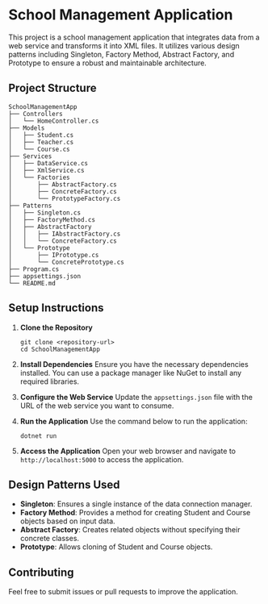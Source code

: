 # School Management Application

This project is a school management application that integrates data from a web service and transforms it into XML files. It utilizes various design patterns including Singleton, Factory Method, Abstract Factory, and Prototype to ensure a robust and maintainable architecture.

## Project Structure

```
SchoolManagementApp
├── Controllers
│   └── HomeController.cs
├── Models
│   ├── Student.cs
│   ├── Teacher.cs
│   └── Course.cs
├── Services
│   ├── DataService.cs
│   ├── XmlService.cs
│   └── Factories
│       ├── AbstractFactory.cs
│       ├── ConcreteFactory.cs
│       └── PrototypeFactory.cs
├── Patterns
│   ├── Singleton.cs
│   ├── FactoryMethod.cs
│   ├── AbstractFactory
│   │   ├── IAbstractFactory.cs
│   │   └── ConcreteFactory.cs
│   └── Prototype
│       ├── IPrototype.cs
│       └── ConcretePrototype.cs
├── Program.cs
├── appsettings.json
└── README.md
```

## Setup Instructions

1. **Clone the Repository**
   ```
   git clone <repository-url>
   cd SchoolManagementApp
   ```

2. **Install Dependencies**
   Ensure you have the necessary dependencies installed. You can use a package manager like NuGet to install any required libraries.

3. **Configure the Web Service**
   Update the `appsettings.json` file with the URL of the web service you want to consume.

4. **Run the Application**
   Use the command below to run the application:
   ```
   dotnet run
   ```

5. **Access the Application**
   Open your web browser and navigate to `http://localhost:5000` to access the application.

## Design Patterns Used

- **Singleton**: Ensures a single instance of the data connection manager.
- **Factory Method**: Provides a method for creating Student and Course objects based on input data.
- **Abstract Factory**: Creates related objects without specifying their concrete classes.
- **Prototype**: Allows cloning of Student and Course objects.

## Contributing

Feel free to submit issues or pull requests to improve the application.